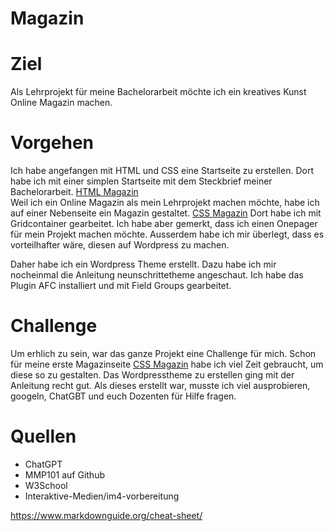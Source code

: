 # Magazin
# Ziel
Als Lehrprojekt für meine Bachelorarbeit möchte ich ein kreatives Kunst Online Magazin machen.

# Vorgehen
Ich habe angefangen mit HTML und CSS eine Startseite zu erstellen. Dort habe ich mit einer simplen Startseite mit dem Steckbrief meiner Bachelorarbeit. [HTML Magazin](https://760545-11.web.fhgr.ch/)  
Weil ich ein Online Magazin als mein Lehrprojekt machen möchte, habe ich auf einer Nebenseite ein Magazin gestaltet. [CSS Magazin](https://760545-11.web.fhgr.ch/magazin.html)
Dort habe ich mit Gridcontainer gearbeitet. Ich habe aber gemerkt, dass ich einen Onepager für mein Projekt machen möchte. Ausserdem habe ich mir überlegt, dass es vorteilhafter wäre, diesen auf Wordpress zu machen.

Daher habe ich ein Wordpress Theme erstellt. Dazu habe ich mir nocheinmal die Anleitung neunschrittetheme angeschaut. Ich habe das Plugin AFC installiert und mit Field Groups gearbeitet.

# Challenge
Um erhlich zu sein, war das ganze Projekt eine Challenge für mich. Schon für meine erste Magazinseite [CSS Magazin](https://760545-11.web.fhgr.ch/magazin.html) habe ich viel Zeit gebraucht, um diese so zu gestalten. Das Wordpresstheme zu erstellen ging mit der Anleitung recht gut. Als dieses erstellt war, musste ich viel ausprobieren, googeln, ChatGBT und euch Dozenten für Hilfe fragen.


# Quellen
- ChatGPT
- MMP101 auf Github
- W3School
- Interaktive-Medien/im4-vorbereitung



https://www.markdownguide.org/cheat-sheet/
